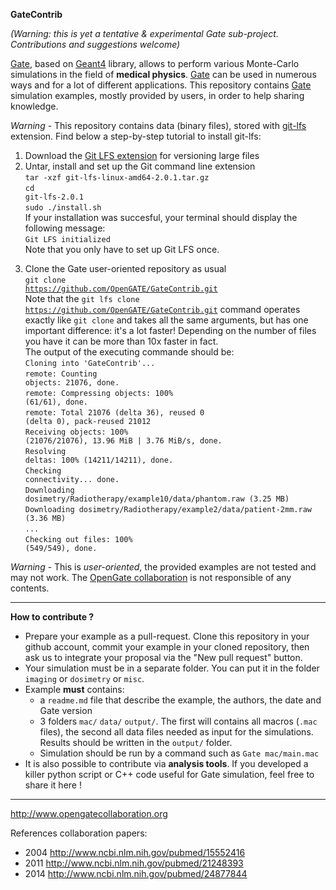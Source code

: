 **GateContrib**

*(Warning: this is yet a tentative & experimental Gate sub-project. Contributions and suggestions welcome)*

[Gate](https://github.com/OpenGATE/Gate), based on [Geant4](https://geant4.web.cern.ch) library, allows to perform various Monte-Carlo simulations in the field of **medical physics**. [Gate](https://github.com/OpenGATE/Gate) can be used in numerous ways and for a lot of different applications. This repository contains [Gate](https://github.com/OpenGATE/Gate) simulation examples, mostly provided by users, in order to help sharing knowledge.

*Warning* - This repository contains data (binary files), stored with [git-lfs](https://git-lfs.github.com/) extension. Find below a step-by-step tutorial to install git-lfs:

1. Download the [Git LFS extension](https://github.com/git-lfs/git-lfs/releases/download/v2.0.1/git-lfs-linux-amd64-2.0.1.tar.gz) for versioning large files
2. Untar, install and set up the Git command line extension<br>
<code>tar -xzf git-lfs-linux-amd64-2.0.1.tar.gz</code><br>
<code>cd git-lfs-2.0.1</code><br>
<code>sudo ./install.sh</code><br>
If your installation was succesful, your terminal should display the following message:<br>
<code>Git LFS initialized</code><br>
Note that you only have to set up Git LFS once. 
3) Clone the Gate user-oriented repository as usual<br>
<code>git clone https://github.com/OpenGATE/GateContrib.git</code><br>
Note that the <code>git lfs clone https://github.com/OpenGATE/GateContrib.git</code> command operates exactly like <code>git clone</code> and takes all the same arguments, but has one important difference: it's a lot faster! Depending on the number of files you have it can be more than 10x faster in fact.<br>
The output of the executing commande should be:<br>
<code>Cloning into 'GateContrib'...</code><br>
<code>remote: Counting objects: 21076, done.</code><br>
<code>remote: Compressing objects: 100% (61/61), done.</code><br>
<code>remote: Total 21076 (delta 36), reused 0 (delta 0), pack-reused 21012</code><br>
<code>Receiving objects: 100% (21076/21076), 13.96 MiB | 3.76 MiB/s, done.</code><br>
<code>Resolving deltas: 100% (14211/14211), done.</code><br> 
<code>Checking connectivity... done.</code><br>
<code>Downloading dosimetry/Radiotherapy/example10/data/phantom.raw (3.25 MB)</code><br>
<code>Downloading dosimetry/Radiotherapy/example2/data/patient-2mm.raw (3.36 MB)</code><br>
<code>...</code><br>
<code>Checking out files: 100% (549/549), done.</code><br>
 
*Warning* - This is *user-oriented*, the provided examples are not tested and may not work. The [OpenGate collaboration](http://www.opengatecollaboration.org/) is not responsible of any contents.

----
**How to contribute ?**
* Prepare your example as a pull-request. Clone this repository in your github account, commit your example in your cloned repository, then ask us to integrate your proposal via the "New pull request" button. 
* Your simulation must be in a separate folder. You can put it in the folder `imaging` or `dosimetry` or `misc`. 
* Example **must** contains:
  * a `readme.md` file that describe the example, the authors, the date and Gate version
  * 3 folders `mac/` `data/` `output/`. The first will contains all macros (`.mac` files), the second all data files needed as input for the simulations. Results should be written in the `output/` folder. 
  * Simulation should be run by a command such as `Gate mac/main.mac` 
* It is also possible to contribute via **analysis tools**. If you developed a killer python script or C++ code useful for Gate simulation, feel free to share it here !



----
http://www.opengatecollaboration.org

References collaboration papers:
* 2004 http://www.ncbi.nlm.nih.gov/pubmed/15552416
* 2011 http://www.ncbi.nlm.nih.gov/pubmed/21248393
* 2014 http://www.ncbi.nlm.nih.gov/pubmed/24877844

